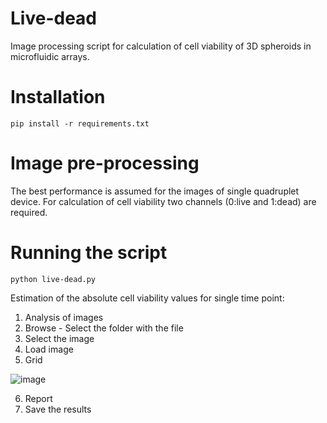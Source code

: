 # Live-dead
Image processing script for calculation of cell viability of 3D spheroids in microfluidic arrays. 

# Installation
```
pip install -r requirements.txt
```
# Image pre-processing
The best performance is assumed for the images of single quadruplet device. For calculation of cell viability two channels (0:live and 1:dead) are required.

# Running the script
```
python live-dead.py
```
Estimation of the absolute cell viability values for single time point:
1.	Analysis of images
2.	Browse - Select the folder with the file
3.	Select the image
4.	Load image
5.	Grid 

![image](https://user-images.githubusercontent.com/61687224/188294128-f41547ca-cae6-47fb-8912-bdc4f78e01b9.png)

6. Report
7.	Save the results


